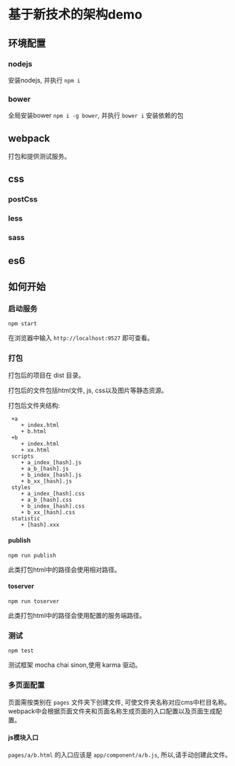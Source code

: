 # 基于新技术的架构demo


## 环境配置
### nodejs
安装nodejs, 并执行 `npm i`

### bower
全局安装bower `npm i -g bower`, 并执行 `bower i` 安装依赖的包

## webpack
打包和提供测试服务。

## css
### postCss
### less
### sass

## es6

## 如何开始
### 启动服务
```
npm start
```
在浏览器中输入 `http://localhost:9527` 即可查看。

### 打包

打包后的项目在 dist 目录。

打包后的文件包括html文件, js, css以及图片等静态资源。

打包后文件夹结构:
```
 +a
    + index.html
    + b.html
 +b 
    + index.html
    + xx.html
 scripts
    + a_index_[hash].js
    + a_b_[hash].js
    + b_index_[hash].js
    + b_xx_[hash].js
 styles
    + a_index_[hash].css
    + a_b_[hash].css
    + b_index_[hash].css
    + b_xx_[hash].css
 statistic
    + [hash].xxx
```

#### publish
```
npm run publish
```
此类打包html中的路径会使用相对路径。

#### toserver
```
npm run toserver
```
此类打包html中的路径会使用配置的服务端路径。

### 测试
```
npm test
```

测试框架 mocha chai sinon,使用 karma 驱动。

### 多页面配置

页面需按类别在 `pages` 文件夹下创建文件, 可使文件夹名称对应cms中栏目名称。webpack中会根据页面文件夹和页面名称生成页面的入口配置以及页面生成配置。

#### js模块入口
`pages/a/b.html` 的入口应该是 `app/component/a/b.js`, 所以,请手动创建此文件。
